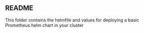 ## README

This folder contains the helmfile and values for deploying a basic Prometheus helm chart in your cluster